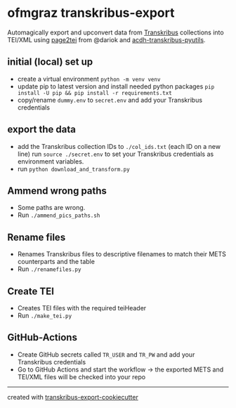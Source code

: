 # ofmgraz  transkribus-export

Automagically export and upconvert data from [Transkribus](https://readcoop.eu/) collections into TEI/XML using [page2tei](https://github.com/dariok/page2tei) from @dariok and [acdh-transkribus-pyutils](https://github.com/acdh-oeaw/acdh-transkribus-utils).

## initial (local) set up

* create a virtual environment `python -m venv venv`
* update pip to latest version and install needed python packages `pip install -U pip && pip install -r requirements.txt`
* copy/rename `dummy.env` to `secret.env` and add your Transkribus credentials

## export the data

* add the Transkribus collection IDs to `./col_ids.txt` (each ID on a new line)
run `source ./secret.env` to set your Transkribus credentials as environment variables.
* run `python download_and_transform.py`

## Ammend wrong paths

* Some paths are wrong.
* Run `./ammend_pics_paths.sh`

## Rename files

* Renames Transkribus files to descriptive filenames to match their METS counterparts and the table
* Run `./renamefiles.py`

## Create TEI
* Creates TEI files with the required teiHeader
* Run `./make_tei.py`

## GitHub-Actions

* Create GitHub secrets called `TR_USER` and `TR_PW` and add your Transkribus credentials
* Go to GitHub Actions and start the workflow -> the exported METS and TEI/XML files will be checked into your repo

-----
created with [transkribus-export-cookiecutter](https://github.com/acdh-oeaw/transkribus-export-cookiecutter)
